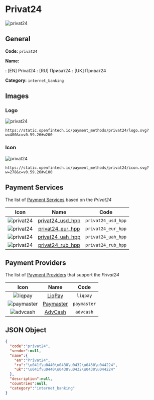 
# Privat24 
![privat24](https://static.openfintech.io/payment_methods/privat24/logo.svg?w=400&c=v0.59.26#w200)  

## General 
**Code:** `privat24` 
 
**Name:** 
 
:	[EN] Privat24 
:	[RU] Приват24 
:	[UK] Приват24 
 
**Category:** `internet_banking` 
 

## Images 

### Logo 
![privat24](https://static.openfintech.io/payment_methods/privat24/logo.svg?w=400&c=v0.59.26#w200)  

```
https://static.openfintech.io/payment_methods/privat24/logo.svg?w=400&c=v0.59.26#w200
```  

### Icon 
![privat24](https://static.openfintech.io/payment_methods/privat24/icon.svg?w=278&c=v0.59.26#w100)  

```
https://static.openfintech.io/payment_methods/privat24/icon.svg?w=278&c=v0.59.26#w100
```  

## Payment Services 
 
The list of [Payment Services](/payment-services/) based on the _Privat24_ 

|Icon|Name|Code| 
|:---:|:---:|:---:| 
|![privat24](https://static.openfintech.io/payment_methods/privat24/icon.svg?w=278&c=v0.59.26#w100) |[privat24_usd_hpp](/payment-services/privat24_usd_hpp/)|`privat24_usd_hpp`| 
|![privat24](https://static.openfintech.io/payment_methods/privat24/icon.svg?w=278&c=v0.59.26#w100) |[privat24_eur_hpp](/payment-services/privat24_eur_hpp/)|`privat24_eur_hpp`| 
|![privat24](https://static.openfintech.io/payment_methods/privat24/icon.svg?w=278&c=v0.59.26#w100) |[privat24_uah_hpp](/payment-services/privat24_uah_hpp/)|`privat24_uah_hpp`| 
|![privat24](https://static.openfintech.io/payment_methods/privat24/icon.svg?w=278&c=v0.59.26#w100) |[privat24_rub_hpp](/payment-services/privat24_rub_hpp/)|`privat24_rub_hpp`| 
 

## Payment Providers 
 
The list of [Payment Providers](/payment-providers/) that support the _Privat24_ 

|Icon|Name|Code| 
|:---:|:---:|:---:| 
|![liqpay](https://static.openfintech.io/payment_providers/liqpay/icon.svg?w=278&c=v0.59.26#w100) |[LiqPay](/payment-providers/liqpay/)|`liqpay`| 
|![paymaster](https://static.openfintech.io/payment_providers/paymaster/icon.svg?w=278&c=v0.59.26#w100) |[Paymaster](/payment-providers/paymaster/)|`paymaster`| 
|![advcash](https://static.openfintech.io/payment_providers/advcash/icon.svg?w=278&c=v0.59.26#w100) |[AdvCash](/payment-providers/advcash/)|`advcash`| 
 

## JSON Object 

```json
{
  "code":"privat24",
  "vendor":null,
  "name":{
    "en":"Privat24",
    "ru":"\u041f\u0440\u0438\u0432\u0430\u044224",
    "uk":"\u041f\u0440\u0438\u0432\u0430\u044224"
  },
  "description":null,
  "countries":null,
  "category":"internet_banking"
}
```  
